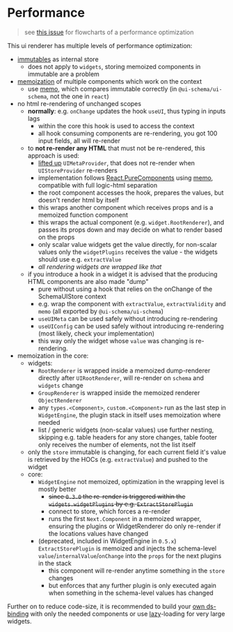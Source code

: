 # Performance

> see [this issue](https://github.com/ui-schema/ui-schema/issues/115#issuecomment-812146801) for flowcharts of a performance optimization

This ui renderer has multiple levels of performance optimization:

- [immutables](https://immutable-js.github.io/immutable-js/) as internal store
    - does not apply to `widgets`, storing memoized components in immutable are a problem
- [memoization](https://reactjs.org/docs/hooks-reference.html#usememo) of multiple components which work on the context
    - use [memo](/docs/core-utils#memo--isequal), which compares immutable correctly (in `@ui-schema/ui-schema`, not the one in `react`)
- no html re-rendering of unchanged scopes
    - **normally**: e.g. `onChange` updates the hook `useUI`, thus typing in inputs lags
        - within the core this hook is used to access the context
        - all hook consuming components are re-rendering, you got 100 input fields, all will re-render
    - to **not re-render any HTML** that must not be re-rendered, this approach is used:
        - [lifted up](https://reactjs.org/docs/lifting-state-up.html) `UIMetaProvider`, that does not re-render when `UIStoreProvider` re-renders
        - implementation follows [React.PureComponents](https://reactjs.org/docs/react-api.html#reactpurecomponent) using [memo](https://reactjs.org/docs/hooks-reference.html#usememo), compatible with full logic-html separation
        - the root component accesses the hook, prepares the values, but doesn't render html by itself
        - this wraps another component which receives props and is a memoized function component
        - this wraps the actual component (e.g. `widget.RootRenderer`), and passes its props down and may decide on what to render based on the props
        - only scalar value widgets get the value directly, for non-scalar values only the `widgetPlugins` receives the value - the widgets should use e.g. `extractValue`
        - *all rendering widgets are wrapped like that*
    - if you introduce a hook in a widget it is advised that the producing HTML components are also made "dump"
        - pure without using a hook that relies on the onChange of the SchemaUIStore context
        - e.g. wrap the component with `extractValue`, `extractValidity` and `memo` (all exported by `@ui-schema/ui-schema`)
        - `useUIMeta` can be used safely without introducing re-rendering
        - `useUIConfig` can be used safely without introducing re-rendering (most likely, check your implementation)
        - this way only the widget whose `value` was changing is re-rendering.
- memoization in the core:
    - widgets:
        - `RootRenderer` is wrapped inside a memoized dump-renderer directly after `UIRootRenderer`, will re-render on `schema` and `widgets` change
        - `GroupRenderer` is wrapped inside the memoized renderer `ObjectRenderer`
        - any `types.<Component>`, `custom.<Component>` run as the last step in `WidgetEngine`, the plugin stack in itself uses memoization where needed
        - list / generic widgets (non-scalar values) use further nesting, skipping e.g. table headers for any store changes, table footer only receives the number of elements, not the list itself
    - only the `store` immutable is changing, for each current field it's value is retrieved by the HOCs (e.g. `extractValue`) and pushed to the widget
    - core:
        - `WidgetEngine` not memoized, optimization in the wrapping level is mostly better
            - ~~since `0.3.0` the re-render is triggered within the `widgets.widgetPlugins` by e.g. `ExtractStorePlugin`~~
            - connect to store, which forces a re-render
            - runs the first `Next.Component` in a memoized wrapper, ensuring the plugins or WidgetRenderer do only re-render if the locations values have changed
        - (deprecated, included in WidgetEngine in `0.5.x`) `ExtractStorePlugin` is memoized and injects the schema-level `value`/`internalValue`/`onChange` into the `props` for the next plugins in the stack
            - this component will re-render anytime something in the `store` changes
            - but enforces that any further plugin is only executed again when something in the schema-level values has changed

Further on to reduce code-size, it is recommended to build your [own ds-binding](/docs/widgets#create-design-system-binding) with only the needed components or use [lazy](https://react.dev/reference/react/lazy)-loading for very large widgets.
